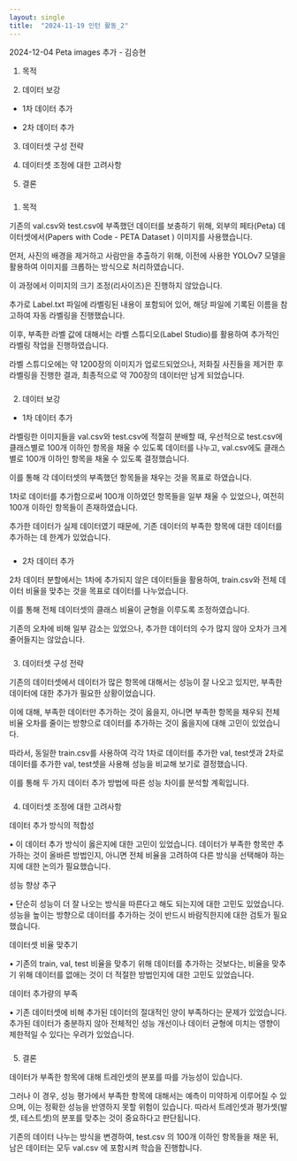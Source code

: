 ```yaml
---
layout: single
title:  "2024-11-19 인턴 활동_2"
---
```


2024-12-04 Peta images 추가 - 김승현

1. 목적

2. 데이터 보강

- 1차 데이터 추가

- 2차 데이터 추가
 
3. 데이터셋 구성 전략

4. 데이터셋 조정에 대한 고려사항 

5. 결론
###
1. 목적 

기존의 val.csv와 test.csv에 부족했던 데이터를 보충하기 위해, 외부의 페타(Peta) 데이터셋에서(Papers with Code - PETA Dataset ) 이미지를 사용했습니다. 

먼저, 사진의 배경을 제거하고 사람만을 추출하기 위해, 이전에 사용한 YOLOv7 모델을 활용하여 이미지를 크롭하는 방식으로 처리하였습니다.  

이 과정에서 이미지의 크기 조정(리사이즈)은 진행하지 않았습니다.

추가로 Label.txt 파일에 라벨링된 내용이 포함되어 있어, 해당 파일에 기록된 이름을 참고하여 자동 라벨링을 진행했습니다. 

이후, 부족한 라벨 값에 대해서는 라벨 스튜디오(Label Studio)를 활용하여 추가적인 라벨링 작업을 진행하였습니다.
 
라벨 스튜디오에는 약 1200장의 이미지가 업로드되었으나, 저화질 사진들을 제거한 후 라벨링을 진행한 결과, 최종적으로 약 700장의 데이터만 남게 되었습니다.

###

2. 데이터 보강 

- 1차 데이터 추가 

라벨링한 이미지들을 val.csv와 test.csv에 적절히 분배할 때, 우선적으로 test.csv에 클래스별로 100개 이하인 항목을 채울 수 있도록 데이터를 나누고, val.csv에도 클래스별로 100개 이하인 항목을 채울 수 있도록 결정했습니다.
 
이를 통해 각 데이터셋의 부족했던 항목들을 채우는 것을 목표로 하였습니다.

1차로 데이터를 추가함으로써 100개 이하였던 항목들을 일부 채울 수 있었으나, 여전히 100개 이하인 항목들이 존재하였습니다. 

추가한 데이터가 실제 데이터였기 때문에, 기존 데이터의 부족한 항목에 대한 데이터를 추가하는 데 한계가 있었습니다.
###
- 2차 데이터 추가
 
2차 데이터 분할에서는 1차에 추가되지 않은 데이터들을 활용하여, train.csv와 전체 데이터 비율을 맞추는 것을 목표로 데이터를 나누었습니다. 

이를 통해 전체 데이터셋의 클래스 비율이 균형을 이루도록 조정하였습니다.

기존의 오차에 비해 일부 감소는 있었으나, 추가한 데이터의 수가 많지 않아 오차가 크게 줄어들지는 않았습니다.

###

3. 데이터셋 구성 전략 

기존의 데이터셋에서 데이터가 많은 항목에 대해서는 성능이 잘 나오고 있지만, 부족한 데이터에 대한 추가가 필요한 상황이었습니다. 

이에 대해, 부족한 데이터만 추가하는 것이 옳을지, 아니면 부족한 항목을 채우되 전체 비율 오차를 줄이는 방향으로 데이터를 추가하는 것이 옳을지에 대해 고민이 있었습니다.

따라서, 동일한 train.csv를 사용하여 각각 1차로 데이터를 추가한 val, test셋과 2차로 데이터를 추가한 val, test셋을 사용해 성능을 비교해 보기로 결정했습니다. 

이를 통해 두 가지 데이터 추가 방법에 따른 성능 차이를 분석할 계획입니다.
###
4. 데이터셋 조정에 대한 고려사항 

데이터 추가 방식의 적합성

• 이 데이터 추가 방식이 옳은지에 대한 고민이 있었습니다. 데이터가 부족한 항목만 추가하는 것이 올바른 방법인지, 아니면 전체 비율을 고려하여 다른 방식을 선택해야 하는지에 대한 논의가 필요했습니다.

성능 향상 추구

• 단순히 성능이 더 잘 나오는 방식을 따른다고 해도 되는지에 대한 고민도 있었습니다. 성능을 높이는 방향으로 데이터를 추가하는 것이 반드시 바람직한지에 대한 검토가 필요했습니다.

데이터셋 비율 맞추기

• 기존의 train, val, test 비율을 맞추기 위해 데이터를 추가하는 것보다는, 비율을 맞추기 위해 데이터를 없애는 것이 더 적절한 방법인지에 대한 고민도 있었습니다.

데이터 추가량의 부족

• 기존 데이터셋에 비해 추가된 데이터의 절대적인 양이 부족하다는 문제가 있었습니다. 추가된 데이터가 충분하지 않아 전체적인 성능 개선이나 데이터 균형에 미치는 영향이 제한적일 수 있다는 우려가 있었습니다.
###
5. 결론
   
데이터가 부족한 항목에 대해 트레인셋의 분포를 따를 가능성이 있습니다. 

그러나 이 경우, 성능 평가에서 부족한 항목에 대해서는 예측이 미약하게 이루어질 수 있으며, 이는 정확한 성능을 반영하지 못할 위험이 있습니다. 따라서 트레인셋과 평가셋(발셋, 테스트셋)의 분포를 맞추는 것이 중요하다고 판단됩니다.

기존의 데이터 나누는 방식을 변경하여, test.csv 의 100개 이하인 항목들을 채운 뒤, 남은 데이터는 모두 val.csv 에 포함시켜 학습을 진행합니다.
